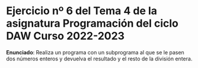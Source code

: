 # Ejercicio nº 6 del Tema 4 de la asignatura Programación del ciclo DAW Curso 2022-2023
**Enunciado**: Realiza un programa con un subprograma al que se le pasen dos números enteros y devuelva el resultado y el resto de la división entera.
